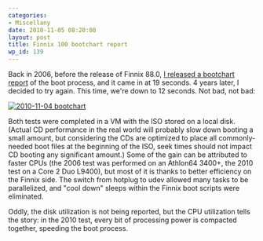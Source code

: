 ```yaml
---
categories:
- Miscellany
date: 2010-11-05 08:20:08
layout: post
title: Finnix 100 bootchart report
wp_id: 139
---
```

Back in 2006, before the release of Finnix 88.0, [I released a bootchart report](http://blog.finnix.org/2006/07/16/finnix-and-bootcharts/) of the boot process, and it came in at 19 seconds. 4 years later, I decided to try again. This time, we're down to 12 seconds. Not bad, not bad:
  
<!--more-->


  
[<img src="http://www.finnix.org/w/images/b/bc/2010-11-04_bootchart.png" alt="2010-11-04 bootchart" border="0" />](http://www.finnix.org/Image:2010-11-04_bootchart.png)

Both tests were completed in a VM with the ISO stored on a local disk. (Actual CD performance in the real world will probably slow down booting a small amount, but considering the CDs are optimized to place all commonly-needed boot files at the beginning of the ISO, seek times should not impact CD booting any significant amount.) Some of the gain can be attributed to faster CPUs (the 2006 test was performed on an Athlon64 3400+, the 2010 test on a Core 2 Duo L9400), but most of it is thanks to better efficiency on the Finnix side. The switch from hotplug to udev allowed many tasks to be parallelized, and "cool down" sleeps within the Finnix boot scripts were eliminated.

Oddly, the disk utilization is not being reported, but the CPU utilization tells the story: in the 2010 test, every bit of processing power is compacted together, speeding the boot process.
